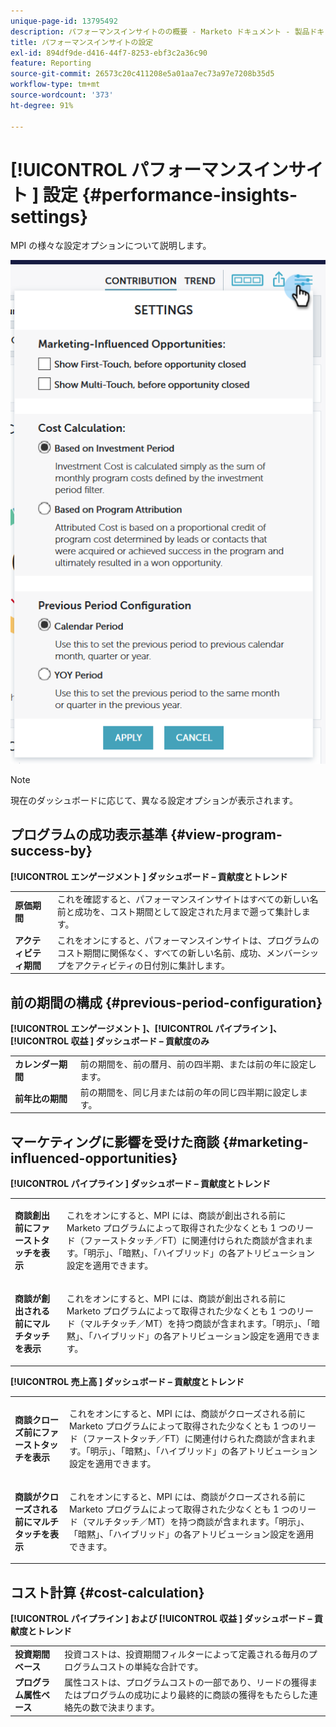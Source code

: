 ```yaml
---
unique-page-id: 13795492
description: パフォーマンスインサイトのの概要 - Marketo ドキュメント - 製品ドキュメント
title: パフォーマンスインサイトの設定
exl-id: 894df9de-d416-44f7-8253-ebf3c2a36c90
feature: Reporting
source-git-commit: 26573c20c411208e5a01aa7ec73a97e7208b35d5
workflow-type: tm+mt
source-wordcount: '373'
ht-degree: 91%

---
```


# [!UICONTROL  パフォーマンスインサイト ] 設定 {#performance-insights-settings}

MPI の様々な設定オプションについて説明します。

![](assets/1-3.png)

>[!NOTE]
>
>現在のダッシュボードに応じて、異なる設定オプションが表示されます。

## プログラムの成功表示基準 {#view-program-success-by}

**[!UICONTROL エンゲージメント ] ダッシュボード – 貢献度とトレンド**

<table>
 <tbody>
  <tr>
   <td><strong>原価期間</strong></td>
   <td>これを確認すると、パフォーマンスインサイトはすべての新しい名前と成功を、コスト期間として設定された月まで遡って集計します。</td>
  </tr>
  <tr>
   <td><strong>アクティビティ期間</strong></td>
   <td>これをオンにすると、パフォーマンスインサイトは、プログラムのコスト期間に関係なく、すべての新しい名前、成功、メンバーシップをアクティビティの日付別に集計します。</td>
  </tr>
 </tbody>
</table>

## 前の期間の構成 {#previous-period-configuration}

**[!UICONTROL エンゲージメント ]、[!UICONTROL  パイプライン ]、[!UICONTROL  収益 ] ダッシュボード – 貢献度のみ**

<table>
 <tbody>
  <tr>
   <td><strong>カレンダー期間</strong></td>
   <td>前の期間を、前の暦月、前の四半期、または前の年に設定します。</td>
  </tr>
  <tr>
   <td><strong>前年比の期間</strong></td>
   <td>前の期間を、同じ月または前の年の同じ四半期に設定します。</td>
  </tr>
 </tbody>
</table>

## マーケティングに影響を受けた商談 {#marketing-influenced-opportunities}

**[!UICONTROL パイプライン ] ダッシュボード – 貢献度とトレンド**

<table>
 <tbody>
  <tr>
   <td><strong>商談創出前にファーストタッチを表示</strong></td>
   <td><p>これをオンにすると、MPI には、商談が創出される前に Marketo プログラムによって取得された少なくとも 1 つのリード（ファーストタッチ／FT）に関連付けられた商談が含まれます。「明示」、「暗黙」、「ハイブリッド」の各アトリビューション設定を適用できます。</p></td>
  </tr>
  <tr>
   <td><strong>商談が創出される前にマルチタッチを表示</strong></td>
   <td><p>これをオンにすると、MPI には、商談が創出される前に Marketo プログラムによって取得された少なくとも 1 つのリード（マルチタッチ／MT）を持つ商談が含まれます。「明示」、「暗黙」、「ハイブリッド」の各アトリビューション設定を適用できます。</p></td>
  </tr>
 </tbody>
</table>

**[!UICONTROL 売上高 ] ダッシュボード – 貢献度とトレンド**

<table>
 <tbody>
  <tr>
   <td><strong>商談クローズ前にファーストタッチを表示</strong></td>
   <td><p>これをオンにすると、MPI には、商談がクローズされる前に Marketo プログラムによって取得された少なくとも 1 つのリード（ファーストタッチ／FT）に関連付けられた商談が含まれます。「明示」、「暗黙」、「ハイブリッド」の各アトリビューション設定を適用できます。</p></td>
  </tr>
  <tr>
   <td><strong>商談がクローズされる前にマルチタッチを表示</strong></td>
   <td><p>これをオンにすると、MPI には、商談がクローズされる前に Marketo プログラムによって取得された少なくとも 1 つのリード（マルチタッチ／MT）を持つ商談が含まれます。「明示」、「暗黙」、「ハイブリッド」の各アトリビューション設定を適用できます。</p></td>
  </tr>
 </tbody>
</table>

## コスト計算 {#cost-calculation}

**[!UICONTROL パイプライン ] および [!UICONTROL  収益 ] ダッシュボード – 貢献度とトレンド**

<table>
 <tbody>
  <tr>
   <td><strong>投資期間ベース</strong></td>
   <td>投資コストは、投資期間フィルターによって定義される毎月のプログラムコストの単純な合計です。</td>
  </tr>
  <tr>
   <td><strong>プログラム属性ベース</strong></td>
   <td>属性コストは、プログラムコストの一部であり、リードの獲得またはプログラムの成功により最終的に商談の獲得をもたらした連絡先の数で決まります。</td>
  </tr>
 </tbody>
</table>
